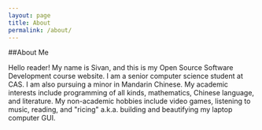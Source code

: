 ```yaml
---
layout: page
title: About
permalink: /about/
---
```


##About Me

Hello reader! My name is Sivan, and this is my Open Source Software Development
course website. I am a senior computer science student at CAS. I am also
pursuing a minor in Mandarin Chinese. My academic interests include programming
of all kinds, mathematics, Chinese language, and literature. My non-academic
hobbies include video games, listening to music, reading, and "ricing" a.k.a.
building and beautifying my laptop computer GUI.
